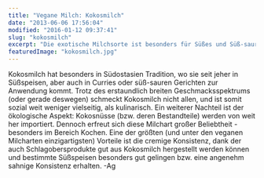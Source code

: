 ```yaml
---
title: "Vegane Milch: Kokosmilch"
date: "2013-06-06 17:56:04"
modified: "2016-01-12 09:37:41"
slug: "kokosmilch"
excerpt: "Die exotische Milchsorte ist besonders für Süßes und Süß-saures geeignet."
featuredImage: "kokosmilch.jpg"
---
```


Kokosmilch hat besonders in Südostasien Tradition, wo sie seit jeher in Süßspeisen, aber auch in Curries oder süß-sauren Gerichten zur Anwendung kommt. Trotz des erstaundlich breiten Geschmacksspektrums (oder gerade deswegen) schmeckt Kokosmilch nicht allen, und ist somit sozial weit weniger vielseitig, als kulinarisch. Ein weiterer Nachteil ist der ökologische Aspekt: Kokosnüsse (bzw. deren Bestandteile) werden von weit her importiert. Dennoch erfreut sich diese Milchart großer Beliebtheit - besonders im Bereich Kochen. Eine der größten (und unter den veganen Milcharten einzigartigsten) Vorteile ist die cremige Konsistenz, dank der auch Schlagobersprodukte gut aus Kokosmilch hergestellt werden können und bestimmte Süßspeisen besonders gut gelingen bzw. eine angenehm sahnige Konsistenz erhalten. -Ag